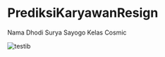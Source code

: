 # PrediksiKaryawanResign

Nama Dhodi Surya Sayogo
Kelas Cosmic


![testib](https://user-images.githubusercontent.com/88158913/193070972-2d5bcabc-e894-4d39-b6c7-588e658ed1aa.png)
